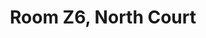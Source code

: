 ---
basin: 'No'
cudn: true
floor: Ground
grade: 6
images:
- /room_database/images/noc/z6_1.JPG
- /room_database/images/noc/z6_2.JPG
- /room_database/images/noc/z6_3.JPG
living_room: 'No'
location: North Court
name: Z6
network: Wired and Wireless
title: Room Z6, North Court
---